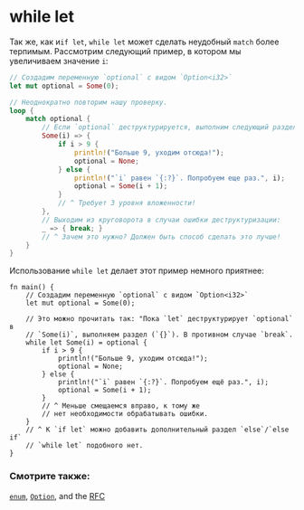 # while let

Так же, как и`if let`, `while let` может сделать неудобный `match`
более терпимым. Рассмотрим следующий пример, в котором мы увеличиваем значение `i`:

```rust
// Создадим переменную `optional` с видом `Option<i32>`
let mut optional = Some(0);

// Неоднократно повторим нашу проверку.
loop {
    match optional {
        // Если `optional` деструктурируется, выполним следующий раздел.
        Some(i) => {
            if i > 9 {
                println!("Больше 9, уходим отсюда!");
                optional = None;
            } else {
                println!("`i` равен `{:?}`. Попробуем еще раз.", i);
                optional = Some(i + 1);
            }
            // ^ Требует 3 уровня вложенности!
        },
        // Выходим из круговорота в случаи ошибки деструктуризации:
        _ => { break; }
        // ^ Зачем это нужно? Должен быть способ сделать это лучше!
    }
}
```

Использование `while let` делает этот пример немного приятнее:

```rust,editable
fn main() {
    // Создадим переменную `optional` с видом `Option<i32>`
    let mut optional = Some(0);

    // Это можно прочитать так: "Пока `let` деструктурирует `optional` в
    // `Some(i)`, выполняем раздел (`{}`). В противном случае `break`.
    while let Some(i) = optional {
        if i > 9 {
            println!("Больше 9, уходим отсюда!");
            optional = None;
        } else {
            println!("`i` равен `{:?}`. Попробуем ещё раз.", i);
            optional = Some(i + 1);
        }
        // ^ Меньше смещаемся вправо, к тому же
        // нет необходимости обрабатывать ошибки.
    }
    // ^ К `if let` можно добавить дополнительный раздел `else`/`else if`
    // `while let` подобного нет.
}
```

### Смотрите также:

[`enum`][enum], [`Option`][option], and the [RFC][while_let_rfc]

[enum]: custom_types/enum.html
[option]: std/option.html
[while_let_rfc]: https://github.com/rust-lang/rfcs/pull/214
